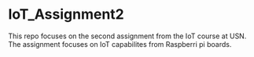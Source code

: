 # IoT_Assignment2
This repo focuses on the second assignment from the IoT course at USN. The assignment focuses on IoT capabilites from Raspberri pi boards.
